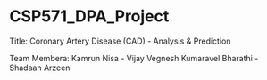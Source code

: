 # CSP571_DPA_Project

Title: Coronary Artery Disease (CAD) - Analysis & Prediction

Team Membera: Kamrun Nisa - Vijay Vegnesh Kumaravel Bharathi - Shadaan Arzeen
